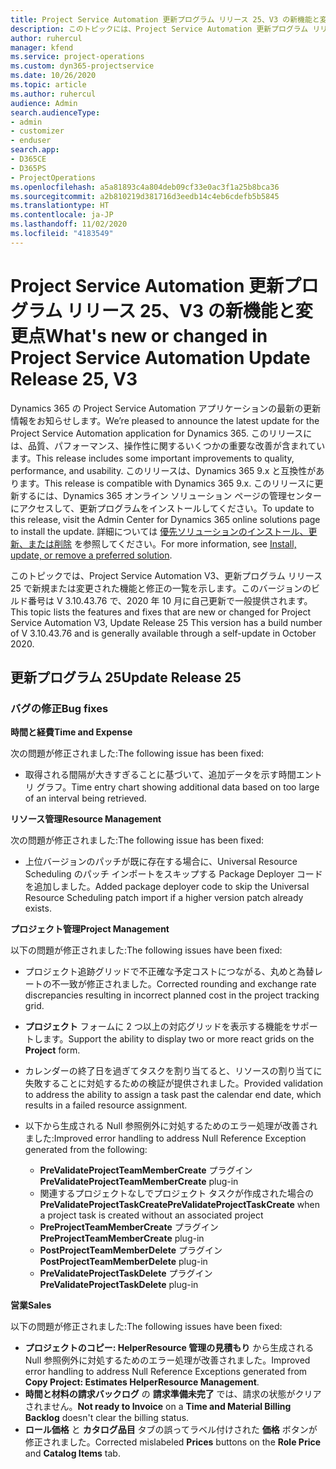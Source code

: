 ```yaml
---
title: Project Service Automation 更新プログラム リリース 25、V3 の新機能と変更点
description: このトピックには、Project Service Automation 更新プログラム リリース 25、V3 で利用可能な機能と修正をリスト化しています。
author: ruhercul
manager: kfend
ms.service: project-operations
ms.custom: dyn365-projectservice
ms.date: 10/26/2020
ms.topic: article
ms.author: ruhercul
audience: Admin
search.audienceType:
- admin
- customizer
- enduser
search.app:
- D365CE
- D365PS
- ProjectOperations
ms.openlocfilehash: a5a81893c4a804deb09cf33e0ac3f1a25b8bca36
ms.sourcegitcommit: a2b810219d381716d3eedb14c4eb6cdefb5b5845
ms.translationtype: HT
ms.contentlocale: ja-JP
ms.lasthandoff: 11/02/2020
ms.locfileid: "4183549"
---
```

# <a name="whats-new-or-changed-in-project-service-automation-update-release-25-v3"></a><span data-ttu-id="921f5-103">Project Service Automation 更新プログラム リリース 25、V3 の新機能と変更点</span><span class="sxs-lookup"><span data-stu-id="921f5-103">What's new or changed in Project Service Automation Update Release 25, V3</span></span>

<span data-ttu-id="921f5-104">Dynamics 365 の Project Service Automation アプリケーションの最新の更新情報をお知らせします。</span><span class="sxs-lookup"><span data-stu-id="921f5-104">We’re pleased to announce the latest update for the Project Service Automation application for Dynamics 365.</span></span> <span data-ttu-id="921f5-105">このリリースには、品質、パフォーマンス、操作性に関するいくつかの重要な改善が含まれています。</span><span class="sxs-lookup"><span data-stu-id="921f5-105">This release includes some important improvements to quality, performance, and usability.</span></span> <span data-ttu-id="921f5-106">このリリースは、Dynamics 365 9.x と互換性があります。</span><span class="sxs-lookup"><span data-stu-id="921f5-106">This release is compatible with Dynamics 365 9.x.</span></span> <span data-ttu-id="921f5-107">このリリースに更新するには、Dynamics 365 オンライン ソリューション ページの管理センターにアクセスして、更新プログラムをインストールしてください。</span><span class="sxs-lookup"><span data-stu-id="921f5-107">To update to this release, visit the Admin Center for Dynamics 365 online solutions page to install the update.</span></span> <span data-ttu-id="921f5-108">詳細については [優先ソリューションのインストール、更新、または削除](https://docs.microsoft.com/power-platform/admin/install-remove-preferred-solution) を参照してください。</span><span class="sxs-lookup"><span data-stu-id="921f5-108">For more information, see [Install, update, or remove a preferred solution](https://docs.microsoft.com/power-platform/admin/install-remove-preferred-solution).</span></span>

<span data-ttu-id="921f5-109">このトピックでは、Project Service Automation V3、更新プログラム リリース 25 で新規または変更された機能と修正の一覧を示します。このバージョンのビルド番号は V 3.10.43.76 で、2020 年 10 月に自己更新で一般提供されます。</span><span class="sxs-lookup"><span data-stu-id="921f5-109">This topic lists the features and fixes that are new or changed for Project Service Automation V3, Update Release 25 This version has a build number of V 3.10.43.76 and is generally available through a self-update in October 2020.</span></span>

## <a name="update-release-25"></a><span data-ttu-id="921f5-110">更新プログラム 25</span><span class="sxs-lookup"><span data-stu-id="921f5-110">Update Release 25</span></span>

### <a name="bug-fixes"></a><span data-ttu-id="921f5-111">バグの修正</span><span class="sxs-lookup"><span data-stu-id="921f5-111">Bug fixes</span></span>

<span data-ttu-id="921f5-112">**時間と経費**</span><span class="sxs-lookup"><span data-stu-id="921f5-112">**Time and Expense**</span></span>

<span data-ttu-id="921f5-113">次の問題が修正されました:</span><span class="sxs-lookup"><span data-stu-id="921f5-113">The following issue has been fixed:</span></span>

- <span data-ttu-id="921f5-114">取得される間隔が大きすぎることに基づいて、追加データを示す時間エントリ グラフ。</span><span class="sxs-lookup"><span data-stu-id="921f5-114">Time entry chart showing additional data based on too large of an interval being retrieved.</span></span>

<span data-ttu-id="921f5-115">**リソース管理**</span><span class="sxs-lookup"><span data-stu-id="921f5-115">**Resource Management**</span></span>

<span data-ttu-id="921f5-116">次の問題が修正されました:</span><span class="sxs-lookup"><span data-stu-id="921f5-116">The following issue has been fixed:</span></span>

- <span data-ttu-id="921f5-117">上位バージョンのパッチが既に存在する場合に、Universal Resource Scheduling のパッチ インポートをスキップする Package Deployer コードを追加しました。</span><span class="sxs-lookup"><span data-stu-id="921f5-117">Added package deployer code to skip the Universal Resource Scheduling patch import if a higher version patch already exists.</span></span>

<span data-ttu-id="921f5-118">**プロジェクト管理**</span><span class="sxs-lookup"><span data-stu-id="921f5-118">**Project Management**</span></span>

<span data-ttu-id="921f5-119">以下の問題が修正されました:</span><span class="sxs-lookup"><span data-stu-id="921f5-119">The following issues have been fixed:</span></span>

- <span data-ttu-id="921f5-120">プロジェクト追跡グリッドで不正確な予定コストにつながる、丸めと為替レートの不一致が修正されました。</span><span class="sxs-lookup"><span data-stu-id="921f5-120">Corrected rounding and exchange rate discrepancies resulting in incorrect planned cost in the project tracking grid.</span></span>
- <span data-ttu-id="921f5-121">**プロジェクト** フォームに 2 つ以上の対応グリッドを表示する機能をサポートします。</span><span class="sxs-lookup"><span data-stu-id="921f5-121">Support the ability to display two or more react grids on the **Project** form.</span></span>
- <span data-ttu-id="921f5-122">カレンダーの終了日を過ぎてタスクを割り当てると、リソースの割り当てに失敗することに対処するための検証が提供されました。</span><span class="sxs-lookup"><span data-stu-id="921f5-122">Provided validation to address the ability to assign a task past the calendar end date, which results in a failed resource assignment.</span></span>
- <span data-ttu-id="921f5-123">以下から生成される Null 参照例外に対処するためのエラー処理が改善されました:</span><span class="sxs-lookup"><span data-stu-id="921f5-123">Improved error handling to address Null Reference Exception generated from the following:</span></span>

    - <span data-ttu-id="921f5-124">**PreValidateProjectTeamMemberCreate** プラグイン</span><span class="sxs-lookup"><span data-stu-id="921f5-124">**PreValidateProjectTeamMemberCreate** plug-in</span></span>
    - <span data-ttu-id="921f5-125">関連するプロジェクトなしでプロジェクト タスクが作成された場合の **PreValidateProjectTaskCreate**</span><span class="sxs-lookup"><span data-stu-id="921f5-125">**PreValidateProjectTaskCreate** when a project task is created without an associated project</span></span>
    - <span data-ttu-id="921f5-126">**PreProjectTeamMemberCreate** プラグイン</span><span class="sxs-lookup"><span data-stu-id="921f5-126">**PreProjectTeamMemberCreate** plug-in</span></span>
    - <span data-ttu-id="921f5-127">**PostProjectTeamMemberDelete** プラグイン</span><span class="sxs-lookup"><span data-stu-id="921f5-127">**PostProjectTeamMemberDelete** plug-in</span></span>
    - <span data-ttu-id="921f5-128">**PreValidateProjectTaskDelete** プラグイン</span><span class="sxs-lookup"><span data-stu-id="921f5-128">**PreValidateProjectTaskDelete** plug-in</span></span>

<span data-ttu-id="921f5-129">**営業**</span><span class="sxs-lookup"><span data-stu-id="921f5-129">**Sales**</span></span>

<span data-ttu-id="921f5-130">以下の問題が修正されました:</span><span class="sxs-lookup"><span data-stu-id="921f5-130">The following issues have been fixed:</span></span>

- <span data-ttu-id="921f5-131">**プロジェクトのコピー: HelperResource 管理の見積もり** から生成される Null 参照例外に対処するためのエラー処理が改善されました。</span><span class="sxs-lookup"><span data-stu-id="921f5-131">Improved error handling to address Null Reference Exceptions generated from **Copy Project: Estimates HelperResource Management**.</span></span>
- <span data-ttu-id="921f5-132">**時間と材料の請求バックログ** の **請求準備未完了** では、請求の状態がクリアされません。</span><span class="sxs-lookup"><span data-stu-id="921f5-132">**Not ready to Invoice** on a **Time and Material Billing Backlog** doesn't clear the billing status.</span></span>
- <span data-ttu-id="921f5-133">**ロール価格** と **カタログ品目** タブの誤ってラベル付けされた **価格** ボタンが修正されました。</span><span class="sxs-lookup"><span data-stu-id="921f5-133">Corrected mislabeled **Prices** buttons on the **Role Price** and **Catalog Items** tab.</span></span>

